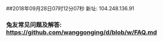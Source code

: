 ##2018年09月28日07时12分07秒 新址: 104.248.136.91
### 兔友常见问题及解答: https://github.com/wanggonging/d/blob/w/FAQ.md

